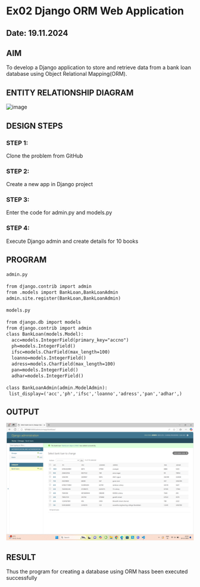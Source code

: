 # Ex02 Django ORM Web Application
## Date: 19.11.2024

## AIM
To develop a Django application to store and retrieve data from a bank loan database using Object Relational Mapping(ORM).

## ENTITY RELATIONSHIP DIAGRAM
![image](https://github.com/user-attachments/assets/2f2e384d-ab7f-499d-8a50-34b949252e4b)


## DESIGN STEPS

### STEP 1:
Clone the problem from GitHub

### STEP 2:
Create a new app in Django project

### STEP 3:
Enter the code for admin.py and models.py

### STEP 4:
Execute Django admin and create details for 10 books

## PROGRAM
```
admin.py

from django.contrib import admin
from .models import BankLoan,BankLoanAdmin
admin.site.register(BankLoan,BankLoanAdmin)

models.py

from django.db import models
from django.contrib import admin 
class BankLoan(models.Model):
  acc=models.IntegerField(primary_key="accno")
  ph=models.IntegerField()
  ifsc=models.CharField(max_length=100)
  loanno=models.IntegerField()
  adress=models.CharField(max_length=100)
  pan=models.IntegerField()
  adhar=models.IntegerField()

class BankLoanAdmin(admin.ModelAdmin):
 list_display=('acc','ph','ifsc','loanno','adress','pan','adhar',)
```


## OUTPUT
![alt text](<Screenshot (116).png>)



## RESULT
Thus the program for creating a database using ORM hass been executed successfully
